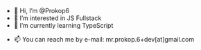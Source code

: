 - 👋 Hi, I’m @Prokop6
- 👀 I’m interested in JS Fullstack
- 🌱 I’m currently learning TypeScript
<!---
- 💞️ I’m looking to collaborate on ...
--->
- 📫 You can reach me by e-mail: mr.prokop.6+dev[at]gmail.com

<!---
Prokop6/Prokop6 is a ✨ special ✨ repository because its `README.md` (this file) appears on your GitHub profile.
You can click the Preview link to take a look at your changes.
--->
